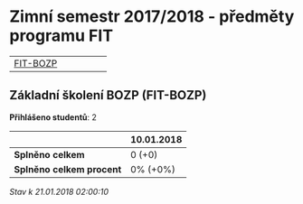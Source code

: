 # Zimní semestr 2017/2018 - předměty programu FIT


| | | | | | |
|-|-|-|-|-|-|
|[FIT-BOZP](#základní-školení-bozp-fit-bozp)|

        

## Základní školení BOZP (FIT-BOZP)

**Přihlášeno studentů**: 2

|                          |10.01.2018|
|--------------------------|--------------------|
|**Splněno celkem**        |0 (+0)|
|**Splněno celkem procent**|0% (+0%)|



*Stav k 21.01.2018 02:00:10*